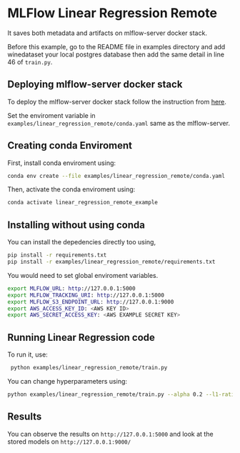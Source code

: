 # MLFlow Linear Regression Remote

It saves both metadata and artifacts on mlflow-server docker stack.

Before this example, go to the README file in examples directory and add winedataset your local postgres database then add the same detail in line 46 of `train.py`.

## Deploying mlflow-server docker stack

To deploy the  mlflow-server docker stack follow the instruction from [here](https://github.com/RADAR-base/RADAR-Docker/tree/distributed-dcompose/distributed-dcompose-stack/mlflow).

Set the enviroment variable in `examples/linear_regression_remote/conda.yaml` same as the mlflow-server.

## Creating conda Enviroment

First, install conda enviroment using:

```bash
conda env create --file examples/linear_regression_remote/conda.yaml
```

Then, activate the conda enviroment using:

```bash
conda activate linear_regression_remote_example
```

## Installing without using conda

You can install the depedencies directly too using,

```bash
pip install -r requirements.txt
pip install -r examples/linear_regression_remote/requirements.txt
```

You would need to set global enviroment variables.

```bash
export MLFLOW_URL: http://127.0.0.1:5000
export MLFLOW_TRACKING_URI: http://127.0.0.1:5000
export MLFLOW_S3_ENDPOINT_URL: http://127.0.0.1:9000
export AWS_ACCESS_KEY_ID: <AWS KEY ID>
export AWS_SECRET_ACCESS_KEY: <AWS EXAMPLE SECRET KEY>
```


## Running Linear Regression code

To run it, use:

```bash
 python examples/linear_regression_remote/train.py
```

You can change hyperparameters using:

```bash
python examples/linear_regression_remote/train.py --alpha 0.2 --l1-ratio 0.8
```

## Results

You can observe the results on `http://127.0.0.1:5000` and look at the stored models on `http://127.0.0.1:9000/`
